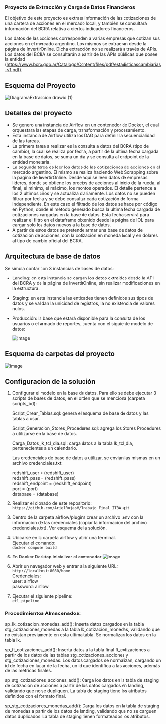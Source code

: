 ### Proyecto de Extracción y Carga de Datos Financieros

El objetivo de este proyecto es extraer información de las cotizaciones de una cartera de acciones en el mercado local, y también
se consultará información del BCRA relativa a ciertos indicadores financieros.

Los datos de las acciones corresponden a varias empresas que cotizan sus acciones en el mercado argentino. Los mismos se extraerán desde la página de InvertirOnline. Dicha extracción no se realizará a través de APIs.
Los datos del BCRA se consultarán a partir de las APIs públicas que posee la entidad (https://www.bcra.gob.ar/Catalogo/Content/files/pdf/estadisticascambiarias-v1.pdf).

## Esquema del Proyecto

![DiagramaExtraccion drawio (1)](https://github.com/user-attachments/assets/1c35481a-271d-4d80-a213-cfe6167ab9f5)


## Detalles del proyecto

- Se genero una instancia de Airflow en un contenedor de Docker, el cual orquestara las etapas de carga, transformación y procesamiento.
- Esta instancia de Airflow utiliza los DAG para definir la secuencialidad de las tareas.
- La primera tarea a realizar es la consulta a datos del BCRA (tipo de cambio), la cual se realiza por fecha, a partir de la ultima fecha cargada en la base de datos, se suma un dia y se consulta al endpoint de la entidad monetaria.
- La segunda tarea es leer los datos de las cotizaciones de acciones en el mercado argentino. El mismo se realiza haciendo Web Scrapping sobre la pagina de InvertirOnline. Desde aqui se leen datos de empresas lideres, donde se obtiene los precios de acciones al inicio de la rueda, al final, el minimo, el máximo, los montos operados. El detalle pertence a los 2 ultimos años y se actualiza diariamente. Los datos no se pueden filtrar por fecha y se debe consultar cada cotización de forma independiente. En este caso el filtrado de los datos se hace por código en Python, donde el método generado busca la ultima fecha cargada de cotizaciones cargadas en la base de datos. Esta fecha servirá para realizar el filtro en el dataframe obtenido desde la página de IOL para cargar solo los datos nuevos a la base de datos.
- A partir de estos datos se pretende armar una base de datos de cotización de acciones, con la cotización en moneda local y en dolares al tipo de cambio oficial del BCRA.

## Arquitectura de base de datos

Se simula contar con 3 instancias de bases de datos:

- Landing: en esta instancia se cargan los datos extraidos desde la API del BCRA y de la página de InvertirOnline, sin realizar modificaciones en la estructura.
- Staging: en esta instancia las entidades tienen definidos sus tipos de datos y se validan la unicidad de registros, la no existencia de valores nulos.
- Producción: la base que estará disponible para la consulta de los usuarios o el armado de reportes, cuenta con el siguiente modelo de datos:

    ![image](https://github.com/user-attachments/assets/e20f44ad-bf1a-47b9-81c6-868ae93edda9)

## Esquema de carpetas del proyecto

![image](https://github.com/user-attachments/assets/1f7a5aec-28f8-4887-a7c2-4575bd6512aa)


## Configuracion de la solución

1. Configurar el modelo en la base de datos.
   Para ello se debe ejecutar 3 scripts de bases de datos, en el orden que se menciona (carpeta scripts_bd):
   
   Script_Crear_Tablas.sql: genera el esquema de base de datos y las tablas a usar.

   Script_Generacion_Stores_Procedures.sql: agrega los Stores Procedures a utilizarse en la base de datos.

   Carga_Datos_lk_tcl_dia.sql: carga datos a la tabla lk_tcl_dia, pertenecientes a un calendario.

   Las credenciales de base de datos a utilizar, se envian las mismas en un archivo credenciales.txt:
     
    redshift_user = (redshift_user)  
    redshift_pass = (redshift_pass)   
    redshift_endpoint = (redshift_endpoint)  
    port = (port)  
    database = (database)  

3. Realizar el clonado de este repositorio:  
   `https://github.com/ArielRojasV/Trabajo_Final_ITBA.git`

4. Dentro de la carpeta airflow/plugins crear un archivo .env con la informacion de las credenciales (copiar la informacion del archivo credenciales.txt). Ver esquema de la solución.

5. Ubicarse en la carpeta airflow y abrir una terminal.  
   Ejecutar el comando:  
   `docker compose build`

6. En Docker Desktop inicializar el contenedor
    ![image](https://github.com/user-attachments/assets/dadc6d43-082d-4be3-b52c-e651095938e6)

7. Abrir un navegador web y entrar a la siguiente URL:
  `http://localhost:8080/home`  
   Credenciales:  
   user: airflow  
   password: airflow  

8. Ejecutar el siguiente pipeline:  
   `etl_pipeline`


### Procedimientos Almacenados:

sp_lk_cotizacion_monedas_add(): Inserta datos cargados en la tabla stg_cotizaciones_monedas a la tabla lk_cotizacion_monedas, validando que no existan previamente en esta ultima tabla. Se normalizan los datos en la tabla lk.

sp_ft_cotizaciones_add(): Inserta datos a la tabla final ft_cotizaciones a partir de los datos de las tablas stg_cotizaciones_acciones y stg_cotizaciones_monedas. Los datos cargados se normalizan, cargando un id de fecha en lugar de la fecha, un id que identifica a las acciones,
además de las métricas finales.

sp_stg_cotizaciones_acciones_add(): Carga los datos en la tabla de staging de cotización de acciones a partir de los datos cargados en landing, validando que no se dupliquen. La tabla de staging tiene los atributos definidos con el formato final.

sp_stg_cotizaciones_monedas_add(): Carga los datos en la tabla de staging de monedas a partir de los datos de landing, validando
que no se carguen datos duplicados. La tabla de staging tienen formateados los atributos.
